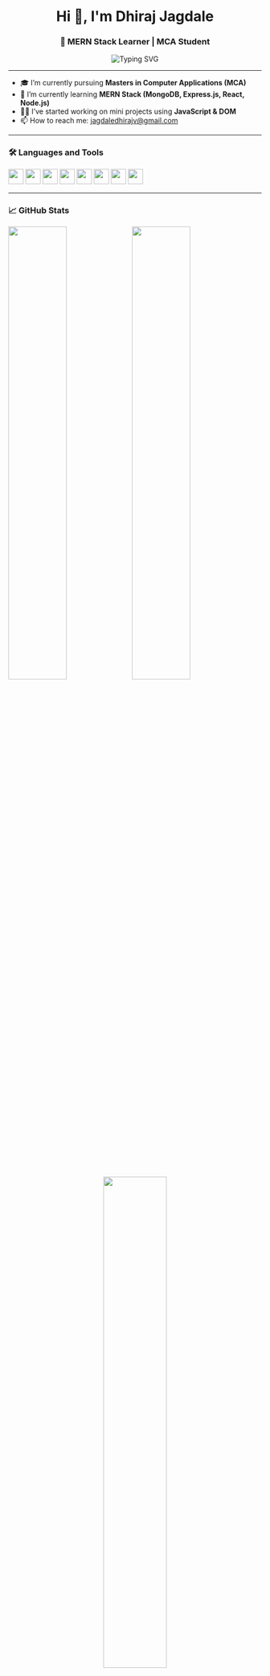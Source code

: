 <h1 align="center">Hi 👋, I'm Dhiraj Jagdale</h1>
<h3 align="center">🚀 MERN Stack Learner | MCA Student</h3>

<p align="center">
  <img src="https://readme-typing-svg.demolab.com?font=Fira+Code&size=22&duration=2000&pause=1000&center=true&vCenter=true&width=500&lines=Welcome+to+my+GitHub!;Currently+learning+MERN+Stack;Building+cool+projects+with+JavaScript" alt="Typing SVG" />
</p>

---

- 🎓 I’m currently pursuing **Masters in Computer Applications (MCA)**
- 🌱 I’m currently learning **MERN Stack (MongoDB, Express.js, React, Node.js)**
- 👨‍💻 I’ve started working on mini projects using **JavaScript & DOM**
- 📫 How to reach me: jagdaledhirajv@gmail.com

---

### 🛠️ Languages and Tools

<p align="left">
  <img src="https://cdn.jsdelivr.net/gh/devicons/devicon/icons/html5/html5-original.svg" height="30"/>
  <img src="https://cdn.jsdelivr.net/gh/devicons/devicon/icons/css3/css3-original.svg" height="30"/>
  <img src="https://cdn.jsdelivr.net/gh/devicons/devicon/icons/javascript/javascript-original.svg" height="30"/>
  <img src="https://cdn.jsdelivr.net/gh/devicons/devicon/icons/react/react-original.svg" height="30"/>
  <img src="https://cdn.jsdelivr.net/gh/devicons/devicon/icons/nodejs/nodejs-original.svg" height="30"/>
  <img src="https://cdn.jsdelivr.net/gh/devicons/devicon/icons/mongodb/mongodb-original.svg" height="30"/>
  <img src="https://cdn.jsdelivr.net/gh/devicons/devicon/icons/git/git-original.svg" height="30"/>
  <img src="https://cdn.jsdelivr.net/gh/devicons/devicon/icons/github/github-original.svg" height="30"/>
</p>

---

### 📈 GitHub Stats

<p align="left">
  <img src="https://github-readme-stats.vercel.app/api?username=dhiraj2900503&show_icons=true&theme=dark&hide_title=true" width="48%"/>
  <img src="https://github-readme-streak-stats.herokuapp.com/?user=dhiraj2900503&theme=dark" width="48%"/>
</p>

<p align="center">
  <img src="https://github-readme-stats.vercel.app/api/top-langs/?username=dhiraj2900503&layout=compact&theme=dark" width="50%"/>
</p>

---

### 📌 Projects

- 🎯 IPL Winner Guesser (JS + DOM)
- 🧠 [Your Other Project Name] – [1 line description]

---

### 🔗 Connect with Me
[![LinkedIn](https://img.shields.io/badge/LinkedIn-blue?style=for-the-badge&logo=linkedin)](linkedin.com/in/dhiraj-jagdale-484289243)

